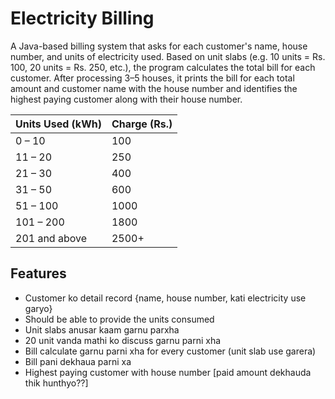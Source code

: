 # Electricity Billing

 A Java-based billing system that asks for each customer's name, house number, and units of electricity used. Based on  unit slabs (e.g. 10 units = Rs. 100, 20 units = Rs. 250, etc.), the program calculates the total bill for each customer. After processing 3–5 houses, it prints the bill for each total amount and customer name with the house number and identifies the highest paying customer along with their house number.

| Units Used (kWh) | Charge (Rs.) |
|------------------|--------------|
| 0 – 10           | 100          |
| 11 – 20          | 250          |
| 21 – 30          | 400          |
| 31 – 50          | 600          |
| 51 – 100         | 1000         |
| 101 – 200        | 1800         |
| 201 and above    | 2500+        |


## Features 

- Customer ko detail record {name, house number, kati electricity use garyo}
- Should be able to provide the units consumed
- Unit slabs anusar kaam garnu parxha
- 20 unit vanda mathi ko discuss garnu parni xha
- Bill calculate garnu parni xha for every customer  (unit slab use garera)
- Bill pani dekhaua parni xa
- Highest paying customer with house number [paid amount dekhauda thik hunthyo??]
